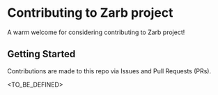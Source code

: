 # Contributing to Zarb project

A warm welcome for considering contributing to Zarb project!

## Getting Started

Contributions are made to this repo via Issues and Pull Requests (PRs).

<TO_BE_DEFINED>